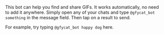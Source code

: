 This bot can help you find and share GIFs. It works automatically, no need to add it anywhere. Simply open any of your chats and type `@gfycat_bot something` in the message field. Then tap on a result to send.

For example, try typing `@gfycat_bot happy dog` here.
